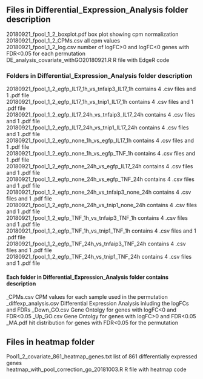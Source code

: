 ## Files in Differential_Expression_Analysis folder	description	
20180921_fpool_1_2_boxplot.pdf	box plot showing cpm normalization		
20180921_fpool_1_2_CPMs.csv	all cpm values		
20180921_fpool_1_2_log.csv	number of logFC>0 and logFC<0 genes with FDR<0.05 for each permutation	
DE_analysis_covariate_withGO20180921.R	R file with EdgeR code		

  ### Folders in Differential_Expression_Analysis folder	description	
  20180921_fpool_1_2_egfp_IL17_1h_vs_tnfaip3_IL17_1h	contains 4 .csv files and 1 .pdf file	
  20180921_fpool_1_2_egfp_IL17_1h_vs_tnip1_IL17_1h	contains 4 .csv files and 1 .pdf file	
  20180921_fpool_1_2_egfp_IL17_24h_vs_tnfaip3_IL17_24h	contains 4 .csv files and 1 .pdf file	
  20180921_fpool_1_2_egfp_IL17_24h_vs_tnip1_IL17_24h	contains 4 .csv files and 1 .pdf file	
  20180921_fpool_1_2_egfp_none_1h_vs_egfp_IL17_1h	contains 4 .csv files and 1 .pdf file	
  20180921_fpool_1_2_egfp_none_1h_vs_egfp_TNF_1h	contains 4 .csv files and 1 .pdf file	
  20180921_fpool_1_2_egfp_none_24h_vs_egfp_IL17_24h	contains 4 .csv files and 1 .pdf file	
  20180921_fpool_1_2_egfp_none_24h_vs_egfp_TNF_24h	contains 4 .csv files and 1 .pdf file	
  20180921_fpool_1_2_egfp_none_24h_vs_tnfaip3_none_24h	contains 4 .csv files and 1 .pdf file	
  20180921_fpool_1_2_egfp_none_24h_vs_tnip1_none_24h	contains 4 .csv files and 1 .pdf file	
  20180921_fpool_1_2_egfp_TNF_1h_vs_tnfaip3_TNF_1h	contains 4 .csv files and 1 .pdf file	
  20180921_fpool_1_2_egfp_TNF_1h_vs_tnip1_TNF_1h	contains 4 .csv files and 1 .pdf file	
  20180921_fpool_1_2_egfp_TNF_24h_vs_tnfaip3_TNF_24h	contains 4 .csv files and 1 .pdf file	
  20180921_fpool_1_2_egfp_TNF_24h_vs_tnip1_TNF_24h	contains 4 .csv files and 1 .pdf file	
		
   #### Each folder in Differential_Expression_Analysis folder contains	description
   _CPMs.csv	CPM values for each sample used in the permutation
   _diffexp_analysis.csv	Differential Expression Analysis inluding the logFCs and FDRs
   _Down_GO.csv	Gene Ontolgy for genes with logFC<0 and FDR<0.05
   _Up_GO.csv	Gene Ontolgy for genes with logFC>0 and FDR<0.05
   _MA.pdf	hit distribution for genes with FDR<0.05 for the permutation

## Files in heatmap folder			
Pool1_2_covariate_861_heatmap_genes.txt	list of 861 differentially expressed genes		
heatmap_with_pool_correction_go_20181003.R	R file with heatmap code		
